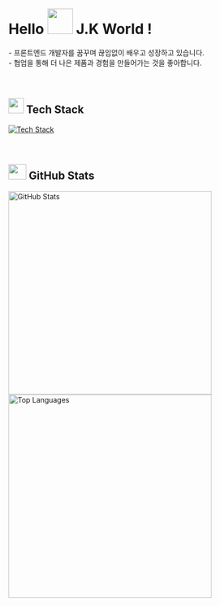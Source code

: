 <!-- 소개 헤더 -->
<h1 align="left">Hello <img src="https://www.emojiall.com/images/240/microsoft-teams/1f44b.png" width="50" height="50"/>  J.K World !</h1>

<!-- 간단 소개 -->
<p align="left">
- 프론트엔드 개발자를 꿈꾸며 끊임없이 배우고 성장하고 있습니다.<br />
- 협업을 통해 더 나은 제품과 경험을 만들어가는 것을 좋아합니다.
</p>

<br/>

<!-- 기술 스택 -->
<h2 align="left"><img src="https://www.emojiall.com/images/240/telegram/telemoji-november-2023/1f9f0.gif" width="30" height="30"/> Tech Stack</h2>

<p align="left">
  <a href="https://skillicons.dev">
    <img src="https://skillicons.dev/icons?i=html,css,js,react,nextjs,figma,bootstrap,git" alt="Tech Stack" />
  </a>
</p>

<br/>

<!-- GitHub Statistics -->
<h2 align="left"><img src="https://www.emojiall.com/images/240/telegram/telemoji-november-2023/1f4ca.gif" width="35" height="30"/> GitHub Stats</h2>
<p align="left">
  <img src="https://github-readme-stats.vercel.app/api?username=H-JuKyung&show_icons=true&theme=holi" width="400" alt="GitHub Stats" />
  <img src="https://github-readme-stats.vercel.app/api/top-langs/?username=H-JuKyung&hide=c%23,powershell,Mathematica,Ruby,Objective-C,Objective-C%2b%2b,Cuda&title_color=61dafb&text_color=ffffff&icon_color=61dafb&bg_color=20232a&langs_count=8&layout=compact&border_color=61dafb&hide_border=true&size_weight=0.5&count_weight=0.5" width="400" alt="Top Languages" />
</p>
    
<!--
**H-JuKyung/H-JuKyung** is a ✨ _special_ ✨ repository because its `README.md` (this file) appears on your GitHub profile.

Here are some ideas to get you started:

- 🔭 I’m currently working on ...
- 🌱 I’m currently learning ...
- 👯 I’m looking to collaborate on ...
- 🤔 I’m looking for help with ...
- 💬 Ask me about ...
- 📫 How to reach me: ...
- 😄 Pronouns: ...
- ⚡ Fun fact: ...
-->
